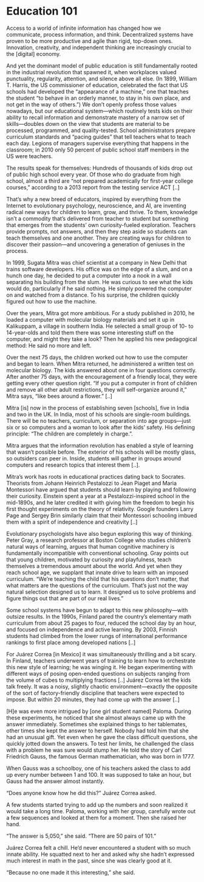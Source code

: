 # Education 101

Access to a world of infinite information has changed how we
communicate, process information, and think. Decentralized systems
have proven to be more productive and agile than rigid, top-down
ones. Innovation, creativity, and independent thinking are
increasingly crucial to the [digital] economy.

And yet the dominant model of public education is still fundamentally
rooted in the industrial revolution that spawned it, when workplaces
valued punctuality, regularity, attention, and silence above all
else. (In 1899, William T. Harris, the US commissioner of education,
celebrated the fact that US schools had developed the “appearance of a
machine,” one that teaches the student “to behave in an orderly
manner, to stay in his own place, and not get in the way of others.”)
We don’t openly profess those values nowadays, but our educational
system—which routinely tests kids on their ability to recall
information and demonstrate mastery of a narrow set of skills—doubles
down on the view that students are material to be processed,
programmed, and quality-tested. School administrators prepare
curriculum standards and “pacing guides” that tell teachers what to
teach each day. Legions of managers supervise everything that happens
in the classroom; in 2010 only 50 percent of public school staff
members in the US were teachers.

The results speak for themselves: Hundreds of thousands of kids drop
out of public high school every year. Of those who do graduate from
high school, almost a third are “not prepared academically for
first-year college courses,” according to a 2013 report from the
testing service ACT [..]

That’s why a new breed of educators, inspired by everything from the
Internet to evolutionary psychology, neuroscience, and AI, are
inventing radical new ways for children to learn, grow, and thrive. To
them, knowledge isn’t a commodity that’s delivered from teacher to
student but something that emerges from the students’ own
curiosity-fueled exploration. Teachers provide prompts, not answers,
and then they step aside so students can teach themselves and one
another. They are creating ways for children to discover their
passion—and uncovering a generation of geniuses in the process.

In 1999, Sugata Mitra was chief scientist at a company in New Delhi
that trains software developers. His office was on the edge of a slum,
and on a hunch one day, he decided to put a computer into a nook in a
wall separating his building from the slum. He was curious to see what
the kids would do, particularly if he said nothing. He simply powered
the computer on and watched from a distance. To his surprise, the
children quickly figured out how to use the machine.

Over the years, Mitra got more ambitious. For a study published in
2010, he loaded a computer with molecular biology materials and set it
up in Kalikuppam, a village in southern India. He selected a small
group of 10- to 14-year-olds and told them there was some interesting
stuff on the computer, and might they take a look? Then he applied his
new pedagogical method: He said no more and left.

Over the next 75 days, the children worked out how to use the computer
and began to learn. When Mitra returned, he administered a written
test on molecular biology. The kids answered about one in four
questions correctly. After another 75 days, with the encouragement of
a friendly local, they were getting every other question right. “If
you put a computer in front of children and remove all other adult
restrictions, they will self-organize around it,” Mitra says, “like
bees around a flower.” [..]

Mitra [is] now in the process of establishing seven [schools], five in
India and two in the UK. In India, most of his schools are single-room
buildings. There will be no teachers, curriculum, or separation into
age groups—just six or so computers and a woman to look after the
kids’ safety. His defining principle: “The children are completely in
charge.”.

Mitra argues that the information revolution has enabled a style of
learning that wasn’t possible before.  The exterior of his schools
will be mostly glass, so outsiders can peer in. Inside, students will
gather in groups around computers and research topics that interest
them [..].

Mitra’s work has roots in educational practices dating back to
Socrates. Theorists from Johann Heinrich Pestalozzi to Jean Piaget and
Maria Montessori have argued that students should learn by playing and
following their curiosity. Einstein spent a year at a
Pestalozzi-inspired school in the mid-1890s, and he later credited it
with giving him the freedom to begin his first thought experiments on
the theory of relativity. Google founders Larry Page and Sergey Brin
similarly claim that their Montessori schooling imbued them with a
spirit of independence and creativity [..]

Evolutionary psychologists have also begun exploring this way of
thinking. Peter Gray, a research professor at Boston College who
studies children’s natural ways of learning, argues that human
cognitive machinery is fundamentally incompatible with conventional
schooling. Gray points out that young children, motivated by curiosity
and playfulness, teach themselves a tremendous amount about the
world. And yet when they reach school age, we supplant that innate
drive to learn with an imposed curriculum. “We’re teaching the child
that his questions don’t matter, that what matters are the questions
of the curriculum. That’s just not the way natural selection designed
us to learn. It designed us to solve problems and figure things out
that are part of our real lives.”

Some school systems have begun to adapt to this new philosophy—with
outsize results. In the 1990s, Finland pared the country’s elementary
math curriculum from about 25 pages to four, reduced the school day by
an hour, and focused on independence and active learning. By 2003,
Finnish students had climbed from the lower rungs of international
performance rankings to first place among developed nations [..]

For Juárez Correa [in Mexico] it was simultaneously thrilling and a
bit scary. In Finland, teachers underwent years of training to learn
how to orchestrate this new style of learning; he was winging it. He
began experimenting with different ways of posing open-ended questions
on subjects ranging from the volume of cubes to multiplying fractions
[..] Juárez Correa let the kids talk freely. It was a noisy, slightly
chaotic environment—exactly the opposite of the sort of
factory-friendly discipline that teachers were expected to impose. But
within 20 minutes, they had come up with the answer [..]

[H]e was even more intrigued by [one girl student named]
Paloma. During these experiments, he noticed that she almost always
came up with the answer immediately. Sometimes she explained things to
her tablemates, other times she kept the answer to herself. Nobody had
told him that she had an unusual gift. Yet even when he gave the class
difficult questions, she quickly jotted down the answers. To test her
limits, he challenged the class with a problem he was sure would stump
her. He told the story of Carl Friedrich Gauss, the famous German
mathematician, who was born in 1777.

When Gauss was a schoolboy, one of his teachers asked the class to add
up every number between 1 and 100. It was supposed to take an hour,
but Gauss had the answer almost instantly.

“Does anyone know how he did this?” Juárez Correa asked.

A few students started trying to add up the numbers and soon realized
it would take a long time. Paloma, working with her group, carefully
wrote out a few sequences and looked at them for a moment. Then she
raised her hand.

“The answer is 5,050,” she said. “There are 50 pairs of 101.”

Juárez Correa felt a chill. He’d never encountered a student with so
much innate ability. He squatted next to her and asked why she hadn’t
expressed much interest in math in the past, since she was clearly
good at it.

“Because no one made it this interesting,” she said.


